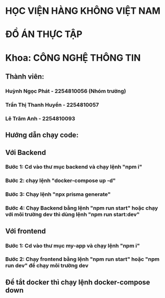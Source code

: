 # HỌC VIỆN HÀNG KHÔNG VIỆT NAM
# ĐỒ ÁN THỰC TẬP
# Khoa: CÔNG NGHỆ THÔNG TIN

## Thành viên:
### Huỳnh Ngọc Phát - 2254810056 (Nhóm trưởng)
### Trần Thị Thanh Huyền - 2254810057
### Lê Trâm Anh - 2254810093

## Hướng dẫn chạy code:

## Với Backend

### Bước 1: Cd vào thư mục backend và chạy lệnh "npm i"

### Bước 2: chạy lệnh "docker-compose up -d"

### Bước 3: Chạy lệnh "npx prisma generate"

### Bước 4: Chạy Backend bằng lệnh "npm run start" hoặc chạy với môi trường dev thì dùng lệnh "npm run start:dev"

## Với frontend

### Bước 1: Cd vào thư mục my-app và chạy lệnh "npm i"

### Bước 2: Chạy frontend bằng lệnh "npm run start" hoặc "npm run dev" để chạy môi trường dev

## Để tắt docker thì chạy lệnh docker-compose down
